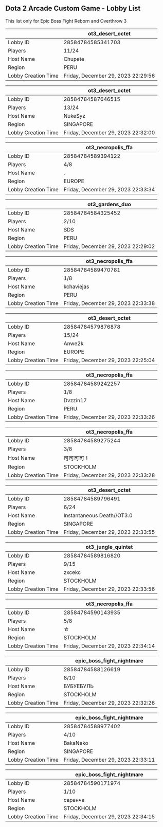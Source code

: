 ## Dota 2 Arcade Custom Game - Lobby List

This list only for Epic Boss Fight Reborn and Overthrow 3

|  | ot3_desert_octet |
| ------ | ------ |
| Lobby ID | 28584784585341703 |
| Players | 11/24 |
| Host Name | Chupete |
| Region | PERU |
| Lobby Creation Time | Friday, December 29, 2023 22:29:56 |


|  | ot3_desert_octet |
| ------ | ------ |
| Lobby ID | 28584784587646515 |
| Players | 13/24 |
| Host Name | NukeSyz |
| Region | SINGAPORE |
| Lobby Creation Time | Friday, December 29, 2023 22:32:00 |


|  | ot3_necropolis_ffa |
| ------ | ------ |
| Lobby ID | 28584784589394122 |
| Players | 4/8 |
| Host Name | . |
| Region | EUROPE |
| Lobby Creation Time | Friday, December 29, 2023 22:33:34 |


|  | ot3_gardens_duo |
| ------ | ------ |
| Lobby ID | 28584784584325452 |
| Players | 2/10 |
| Host Name | SDS |
| Region | PERU |
| Lobby Creation Time | Friday, December 29, 2023 22:29:02 |


|  | ot3_necropolis_ffa |
| ------ | ------ |
| Lobby ID | 28584784589470781 |
| Players | 1/8 |
| Host Name | kchaviejas |
| Region | PERU |
| Lobby Creation Time | Friday, December 29, 2023 22:33:38 |


|  | ot3_desert_octet |
| ------ | ------ |
| Lobby ID | 28584784579876878 |
| Players | 15/24 |
| Host Name | Anwe2k |
| Region | EUROPE |
| Lobby Creation Time | Friday, December 29, 2023 22:25:04 |


|  | ot3_necropolis_ffa |
| ------ | ------ |
| Lobby ID | 28584784589242257 |
| Players | 1/8 |
| Host Name | Dvzzin17 |
| Region | PERU |
| Lobby Creation Time | Friday, December 29, 2023 22:33:26 |


|  | ot3_necropolis_ffa |
| ------ | ------ |
| Lobby ID | 28584784589275244 |
| Players | 3/8 |
| Host Name | 可可可可！ |
| Region | STOCKHOLM |
| Lobby Creation Time | Friday, December 29, 2023 22:33:28 |


|  | ot3_desert_octet |
| ------ | ------ |
| Lobby ID | 28584784589796491 |
| Players | 6/24 |
| Host Name | Instantaneous Death//OT3.0 |
| Region | SINGAPORE |
| Lobby Creation Time | Friday, December 29, 2023 22:33:55 |


|  | ot3_jungle_quintet |
| ------ | ------ |
| Lobby ID | 28584784589816820 |
| Players | 9/15 |
| Host Name | zxcekc |
| Region | STOCKHOLM |
| Lobby Creation Time | Friday, December 29, 2023 22:33:56 |


|  | ot3_necropolis_ffa |
| ------ | ------ |
| Lobby ID | 28584784590143935 |
| Players | 5/8 |
| Host Name | ☆ |
| Region | STOCKHOLM |
| Lobby Creation Time | Friday, December 29, 2023 22:34:14 |


|  | epic_boss_fight_nightmare |
| ------ | ------ |
| Lobby ID | 28584784588126619 |
| Players | 8/10 |
| Host Name | БУБУЕБУЛЬ |
| Region | STOCKHOLM |
| Lobby Creation Time | Friday, December 29, 2023 22:32:26 |


|  | epic_boss_fight_nightmare |
| ------ | ------ |
| Lobby ID | 28584784588977402 |
| Players | 4/10 |
| Host Name | BakaNeko |
| Region | SINGAPORE |
| Lobby Creation Time | Friday, December 29, 2023 22:33:11 |


|  | epic_boss_fight_nightmare |
| ------ | ------ |
| Lobby ID | 28584784590171974 |
| Players | 1/10 |
| Host Name | саранча |
| Region | STOCKHOLM |
| Lobby Creation Time | Friday, December 29, 2023 22:34:15 |


